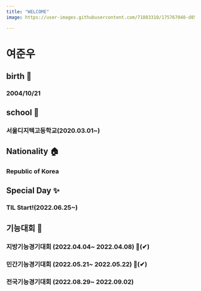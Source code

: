 ```yaml
---
title: "WELCOME"
image: https://user-images.githubusercontent.com/71883310/175767048-d85fb16b-18d7-4556-b885-c70aa19a6d72.jpg

---
```


# 여준우
## birth 🎊
### 2004/10/21
## school 📖
### 서울디지텍고등학교(2020.03.01~)
## Nationality 🏠
### Republic of Korea
## Special Day ✨
### TIL Start!(2022.06.25~)
## 기능대회 🎪
### 지방기능경기대회 (2022.04.04~ 2022.04.08) 🥇(✔)
### 민간기능경기대회 (2022.05.21~ 2022.05.22) 🥈(✔)
### 전국기능경기대회 (2022.08.29~ 2022.09.02) 